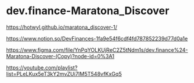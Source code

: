 # dev.finance-Maratona_Discover

https://hotwyl.github.io/maratona_discover-1/

https://www.notion.so/DevFinances-1fa9e54f6cdf4fd787852239d77d0a1e

https://www.figma.com/file/YnPqYOLKUjReC2Z5tNdm1s/dev.finance%24-Maratona-Discover-(Copy)?node-id=0%3A1

https://youtube.com/playlist?list=PLeLKux5eT3kY2mvZUi7IM5T548vfKxGq5

